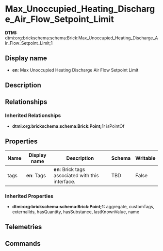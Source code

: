 # Max_Unoccupied_Heating_Discharge_Air_Flow_Setpoint_Limit
**DTMI:** dtmi:org:brickschema:schema:Brick:Max_Unoccupied_Heating_Discharge_Air_Flow_Setpoint_Limit;1
## Display name
- **en:** Max Unoccupied Heating Discharge Air Flow Setpoint Limit
## Description
## Relationships
### Inherited Relationships
* **dtmi:org:brickschema:schema:Brick:Point;1:** isPointOf
## Properties
|Name|Display name|Description|Schema|Writable|
|-|-|-|-|-|
|tags|**en**: Tags|**en**: Brick tags associated with this interface.|TBD|False|
### Inherited Properties
* **dtmi:org:brickschema:schema:Brick:Point;1:** aggregate, customTags, externalIds, hasQuantity, hasSubstance, lastKnownValue, name
## Telemetries
## Commands

